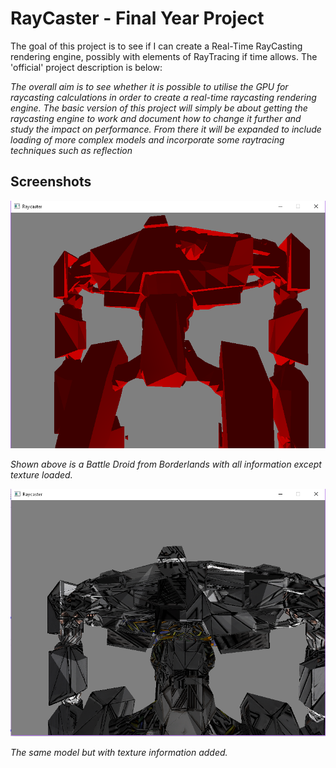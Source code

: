 # RayCaster - Final Year Project

The goal of this project is to see if I can create a Real-Time RayCasting rendering engine, possibly with elements of RayTracing if time allows. The 'official' project description is below: 

*The overall aim is to see whether it is possible to utilise the GPU for raycasting calculations in order to create a real-time raycasting rendering engine. The basic version of this project will simply be about getting the raycasting engine to work and document how to change it further and study the impact on performance. From there it will be expanded to include loading of more complex models and incorporate some raytracing techniques such as reflection*

## Screenshots

![Alt text](/screenshots/highPolyModel.png "Battle Droid")

*Shown above is a Battle Droid from Borderlands with all information except texture loaded.*

![Alt text](/screenshots/highPolyModelTex.png "Textured Battle Droid")

*The same model but with texture information added.*

